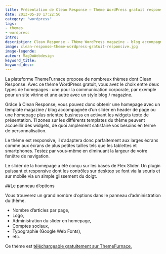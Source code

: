 ```yaml
---
title: Présentation de Clean Response – Thème WordPress gratuit responsive
date: 2013-05-10 17:22:56
category: "wordpress"
tags:
- themes
- wordpress
intro:
description: Clean Response - Thème WordPress magazine - blog accompagné d'un slider ou homepage business avec widgets texte. Ce thème RWD est gratuit.
image: clean-response-theme-wordpress-gratuit-responsive.jpg
image-legende:
auteur: MagDuWebdesign
keyword_title:
keyword_desc:
---
```


La plateforme ThemeFurnace propose de nombreux thèmes dont Clean Response. Avec ce thème WordPress gratuit, vous avez le choix entre deux types de homepages : une pour la communication corporate, par exemple pour un site vitrine et une autre avec un style blog / magazine.

Grâce à Clean Response, vous pouvez donc obtenir une homepage avec un template magazine / blog accompagnée d’un slider en header de page ou une homepage plus orientée business en activant les widgets texte de présentation. 11 zones sur les différents templates du thème peuvent accueillir des widgets, de quoi amplement satisfaire vos besoins en terme de personnalisation.

Le thème est responsive, il s’adaptera donc parfaitement aux larges écrans comme aux écrans de plus petites tailles tels que les tablettes et smartphones. Testez par vous-même en diminuant la largeur de votre fenêtre de navigation.

Le slider de la homepage a été conçu sur les bases de Flex Slider. Un plugin puissant et responsive dont les contrôles sur desktop se font via la souris et sur mobile via un simple glissement du doigt.

##Le panneau d’options

Vous trouverez un grand nombre d’options dans le panneau d’administration du thème.

* Nombre d’articles par page,
* Logo,
* Administration du slider en homepage,
* Comptes sociaux,
* Typographie (Google Web Fonts),
* etc.

Ce thème est [téléchargeable gratuitement sur ThemeFurnace.](http://themefurnace.com/blog/portfolio/clean-response/)